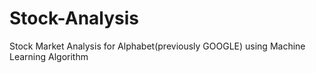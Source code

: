 # Stock-Analysis
Stock Market Analysis for Alphabet(previously GOOGLE) using Machine Learning Algorithm
